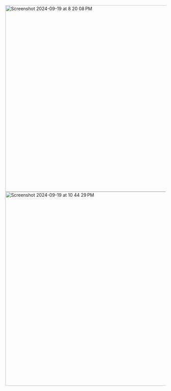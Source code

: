 <img width="585" alt="Screenshot 2024-09-19 at 8 20 08 PM" src="https://github.com/user-attachments/assets/2a4d94ab-9991-4426-ae64-04cb0c823fbc">

<img width="609" alt="Screenshot 2024-09-19 at 10 44 29 PM" src="https://github.com/user-attachments/assets/02b28e3f-eb80-4005-ba71-95ed8f9ed0f9">
